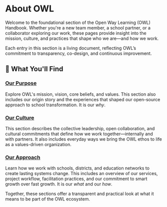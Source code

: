 # About OWL

Welcome to the foundational section of the Open Way Learning (OWL) Handbook. Whether you're a new team member, a school partner, or a collaborator exploring our work, these pages provide insight into the mission, culture, and practices that shape who we are—and how we work.

Each entry in this section is a living document, reflecting OWL’s commitment to transparency, co-design, and continuous improvement.

## 📌 What You'll Find

### [Our Purpose](our-purpose.md)
Explore OWL's mission, vision, core beliefs, and values. This section also includes our origin story and the experiences that shaped our open-source approach to school transformation. It is our _why_.

### [Our Culture](our-culture.md)
This section describes the collective leadership, open collaboration, and cultural commitments that define how we work together—internally and with partners. It also includes everyday ways we bring the OWL ethos to life as a values-driven organization.

### [Our Approach](our-approach.md)
Learn how we work with schools, districts, and education networks to create lasting systems change. This includes an overview of our services, project workflow, facilitation practices, and our commitment to smart growth over fast growth. It is our _what_ and our _how_.

Together, these sections offer a transparent and practical look at what it means to be part of the OWL ecosystem.
